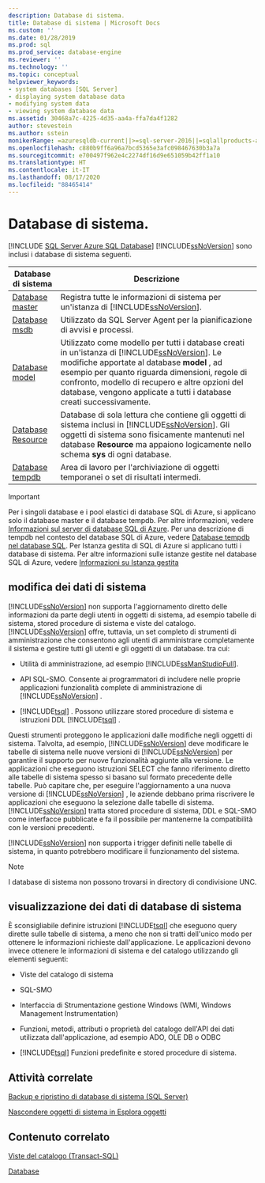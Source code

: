 ```yaml
---
description: Database di sistema.
title: Database di sistema | Microsoft Docs
ms.custom: ''
ms.date: 01/28/2019
ms.prod: sql
ms.prod_service: database-engine
ms.reviewer: ''
ms.technology: ''
ms.topic: conceptual
helpviewer_keywords:
- system databases [SQL Server]
- displaying system database data
- modifying system data
- viewing system database data
ms.assetid: 30468a7c-4225-4d35-aa4a-ffa7da4f1282
author: stevestein
ms.author: sstein
monikerRange: =azuresqldb-current||>=sql-server-2016||=sqlallproducts-allversions||>=sql-server-linux-2017||=azuresqldb-mi-current
ms.openlocfilehash: c880b9ff6a96a7bcd5365e3afc098467630b3a7a
ms.sourcegitcommit: e700497f962e4c2274df16d9e651059b42ff1a10
ms.translationtype: HT
ms.contentlocale: it-IT
ms.lasthandoff: 08/17/2020
ms.locfileid: "88465414"
---
```

# <a name="system-databases"></a>Database di sistema.

[!INCLUDE [SQL Server Azure SQL Database](../../includes/applies-to-version/sql-asdb.md)]
  [!INCLUDE[ssNoVersion](../../includes/ssnoversion-md.md)] sono inclusi i database di sistema seguenti.  
  
|Database di sistema|Descrizione|  
|---------------------|-----------------|  
|[Database master](../../relational-databases/databases/master-database.md)|Registra tutte le informazioni di sistema per un'istanza di [!INCLUDE[ssNoVersion](../../includes/ssnoversion-md.md)].|  
|[Database msdb](../../relational-databases/databases/msdb-database.md)|Utilizzato da SQL Server Agent per la pianificazione di avvisi e processi.|  
|[Database model](../../relational-databases/databases/model-database.md)|Utilizzato come modello per tutti i database creati in un'istanza di [!INCLUDE[ssNoVersion](../../includes/ssnoversion-md.md)]. Le modifiche apportate al database **model** , ad esempio per quanto riguarda dimensioni, regole di confronto, modello di recupero e altre opzioni del database, vengono applicate a tutti i database creati successivamente.|  
|[Database Resource](../../relational-databases/databases/resource-database.md)|Database di sola lettura che contiene gli oggetti di sistema inclusi in [!INCLUDE[ssNoVersion](../../includes/ssnoversion-md.md)]. Gli oggetti di sistema sono fisicamente mantenuti nel database **Resource** ma appaiono logicamente nello schema **sys** di ogni database.|  
|[Database tempdb](../../relational-databases/databases/tempdb-database.md)|Area di lavoro per l'archiviazione di oggetti temporanei o set di risultati intermedi.|  

> [!IMPORTANT]
> Per i singoli database e i pool elastici di database SQL di Azure, si applicano solo il database master e il database tempdb. Per altre informazioni, vedere [Informazioni sul server di database SQL di Azure](https://docs.microsoft.com/azure/sql-database/sql-database-servers#what-is-an-azure-sql-database-server). Per una descrizione di tempdb nel contesto del database SQL di Azure, vedere [Database tempdb nel database SQL](tempdb-database.md#tempdb-database-in-sql-database). Per Istanza gestita di SQL di Azure si applicano tutti i database di sistema. Per altre informazioni sulle istanze gestite nel database SQL di Azure, vedere [Informazioni su Istanza gestita](https://docs.microsoft.com/azure/sql-database/sql-database-managed-instance)
  
## <a name="modifying-system-data"></a>modifica dei dati di sistema  
 [!INCLUDE[ssNoVersion](../../includes/ssnoversion-md.md)] non supporta l'aggiornamento diretto delle informazioni da parte degli utenti in oggetti di sistema, ad esempio tabelle di sistema, stored procedure di sistema e viste del catalogo. [!INCLUDE[ssNoVersion](../../includes/ssnoversion-md.md)] offre, tuttavia, un set completo di strumenti di amministrazione che consentono agli utenti di amministrare completamente il sistema e gestire tutti gli utenti e gli oggetti di un database. tra cui:  
  
-   Utilità di amministrazione, ad esempio [!INCLUDE[ssManStudioFull](../../includes/ssmanstudiofull-md.md)].  
  
-   API SQL-SMO. Consente ai programmatori di includere nelle proprie applicazioni funzionalità complete di amministrazione di [!INCLUDE[ssNoVersion](../../includes/ssnoversion-md.md)] .  
  
-   [!INCLUDE[tsql](../../includes/tsql-md.md)] . Possono utilizzare stored procedure di sistema e istruzioni DDL [!INCLUDE[tsql](../../includes/tsql-md.md)] .  
  
 Questi strumenti  proteggono le applicazioni dalle modifiche negli oggetti di sistema. Talvolta, ad esempio, [!INCLUDE[ssNoVersion](../../includes/ssnoversion-md.md)] deve modificare le tabelle di sistema nelle nuove versioni di [!INCLUDE[ssNoVersion](../../includes/ssnoversion-md.md)] per garantire il supporto per nuove funzionalità aggiunte alla versione. Le applicazioni che eseguono istruzioni SELECT che fanno riferimento diretto alle tabelle di sistema spesso si basano sul formato precedente delle tabelle. Può capitare che, per eseguire l'aggiornamento a una nuova versione di [!INCLUDE[ssNoVersion](../../includes/ssnoversion-md.md)] , le aziende debbano prima riscrivere le applicazioni che eseguono la selezione dalle tabelle di sistema. [!INCLUDE[ssNoVersion](../../includes/ssnoversion-md.md)] tratta stored procedure di sistema, DDL e SQL-SMO come interfacce pubblicate e fa il possibile per mantenerne la compatibilità con le versioni precedenti.  
  
 [!INCLUDE[ssNoVersion](../../includes/ssnoversion-md.md)] non supporta i trigger definiti nelle tabelle di sistema, in quanto potrebbero modificare il funzionamento del sistema.  
  
> [!NOTE]  
>  I database di sistema non possono trovarsi in directory di condivisione UNC.  
  
## <a name="viewing-system-database-data"></a>visualizzazione dei dati di database di sistema  
 È sconsigliabile definire istruzioni [!INCLUDE[tsql](../../includes/tsql-md.md)] che eseguono query dirette sulle tabelle di sistema, a meno che non si tratti dell'unico modo per ottenere le informazioni richieste dall'applicazione. Le applicazioni devono invece ottenere le informazioni di sistema e del catalogo utilizzando gli elementi seguenti:  
  
-   Viste del catalogo di sistema  
  
-   SQL-SMO  
  
-   Interfaccia di Strumentazione gestione Windows (WMI, Windows Management Instrumentation)  
  
-   Funzioni, metodi, attributi o proprietà del catalogo dell'API dei dati utilizzata dall'applicazione, ad esempio ADO, OLE DB o ODBC  
  
-   [!INCLUDE[tsql](../../includes/tsql-md.md)] Funzioni predefinite e stored procedure di sistema.  
  
## <a name="related-tasks"></a>Attività correlate  
 [Backup e ripristino di database di sistema &#40;SQL Server&#41;](../../relational-databases/backup-restore/back-up-and-restore-of-system-databases-sql-server.md)  
  
 [Nascondere oggetti di sistema in Esplora oggetti](../../ssms/object/hide-system-objects-in-object-explorer.md)  
  
## <a name="related-content"></a>Contenuto correlato  
 [Viste del catalogo &#40;Transact-SQL&#41;](../../relational-databases/system-catalog-views/catalog-views-transact-sql.md)  
  
 [Database](../../relational-databases/databases/databases.md)  
  
  
